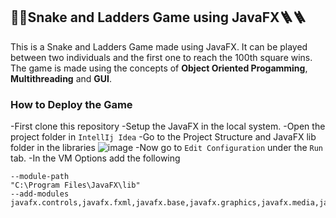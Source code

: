 ## 🐍🐍Snake and Ladders Game using JavaFX🪜🪜
This is a Snake and Ladders Game made using JavaFX. It can be played between two individuals and the first one to reach the 100th square wins.
The game is made using the concepts of **Object Oriented Progamming**, **Multithreading** and **GUI**.

### How to Deploy the Game ###
-First clone this repository
-Setup the JavaFX in the local system.
-Open the project folder in `IntellIj Idea`
-Go to the Project Structure and JavaFX lib folder in the libraries
![image](https://user-images.githubusercontent.com/76804249/189909359-4002db5a-77b4-4573-9e7e-3cb9047397e3.png)
-Now go to `Edit Configuration` under the `Run` tab.
-In the VM Options add the following
```
--module-path
"C:\Program Files\JavaFX\lib"
--add-modules
javafx.controls,javafx.fxml,javafx.base,javafx.graphics,javafx.media,javafx.swing
```

